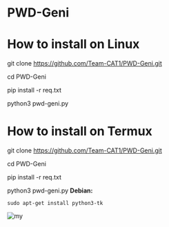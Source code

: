 # PWD-Geni

# How to install on Linux

git clone https://github.com/Team-CAT1/PWD-Geni.git

cd PWD-Geni

pip install -r req.txt

python3 pwd-geni.py

# How to install on Termux

git clone https://github.com/Team-CAT1/PWD-Geni.git

cd PWD-Geni

pip install -r req.txt

python3 pwd-geni.py
**Debian:**

    sudo apt-get install python3-tk

![my](https://user-images.githubusercontent.com/87734962/128214235-24ad6497-93d0-40e6-85e9-fd311f2b255e.png)

